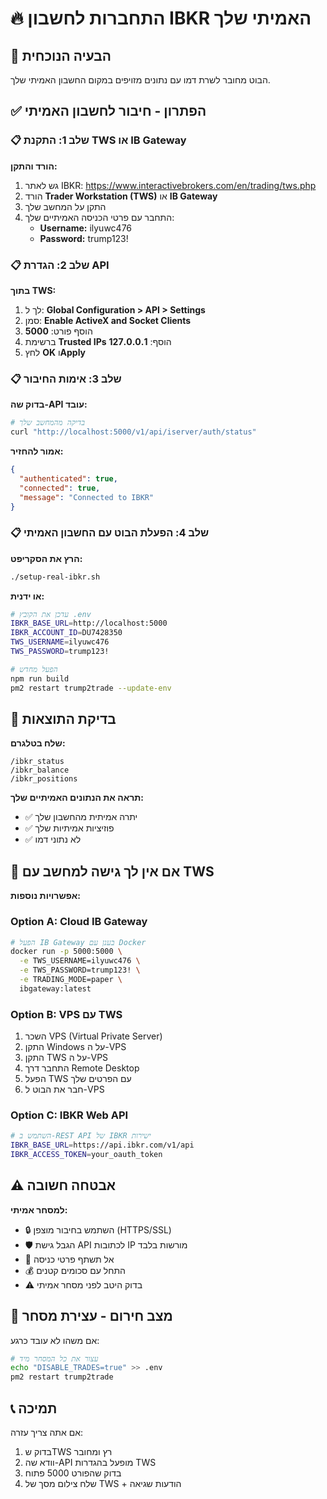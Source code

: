 # 🔥 התחברות לחשבון IBKR האמיתי שלך

## 🎯 הבעיה הנוכחית
הבוט מחובר לשרת דמו עם נתונים מזויפים במקום החשבון האמיתי שלך.

## ✅ הפתרון - חיבור לחשבון האמיתי

### 📋 **שלב 1: התקנת TWS או IB Gateway**

**הורד והתקן:**
1. גש לאתר IBKR: https://www.interactivebrokers.com/en/trading/tws.php
2. הורד **Trader Workstation (TWS)** או **IB Gateway**  
3. התקן על המחשב שלך
4. התחבר עם פרטי הכניסה האמיתיים שלך:
   - **Username:** ilyuwc476
   - **Password:** trump123!

### 📋 **שלב 2: הגדרת API**

**בתוך TWS:**
1. לך ל: **Global Configuration > API > Settings**
2. סמן: **Enable ActiveX and Socket Clients**
3. הוסף פורט: **5000**
4. ברשימת **Trusted IPs** הוסף: **127.0.0.1**
5. לחץ **OK** ו**Apply**

### 📋 **שלב 3: אימות החיבור**

**בדוק שה-API עובד:**
```bash
# בדיקה מהמחשב שלך
curl "http://localhost:5000/v1/api/iserver/auth/status"
```

**אמור להחזיר:**
```json
{
  "authenticated": true,  
  "connected": true,
  "message": "Connected to IBKR"
}
```

### 📋 **שלב 4: הפעלת הבוט עם החשבון האמיתי**

**הרץ את הסקריפט:**
```bash
./setup-real-ibkr.sh
```

**או ידנית:**
```bash
# עדכן את הקובץ .env
IBKR_BASE_URL=http://localhost:5000
IBKR_ACCOUNT_ID=DU7428350
TWS_USERNAME=ilyuwc476
TWS_PASSWORD=trump123!

# הפעל מחדש
npm run build
pm2 restart trump2trade --update-env
```

## 🧪 **בדיקת התוצאות**

**שלח בטלגרם:**
```
/ibkr_status
/ibkr_balance  
/ibkr_positions
```

**תראה את הנתונים האמיתיים שלך:**
- ✅ יתרה אמיתית מהחשבון שלך
- ✅ פוזיציות אמיתיות שלך  
- ✅ לא נתוני דמו

## 🔄 **אם אין לך גישה למחשב עם TWS**

**אפשרויות נוספות:**

### **Option A: Cloud IB Gateway**
```bash
# הפעל IB Gateway בענן עם Docker
docker run -p 5000:5000 \
  -e TWS_USERNAME=ilyuwc476 \
  -e TWS_PASSWORD=trump123! \
  -e TRADING_MODE=paper \
  ibgateway:latest
```

### **Option B: VPS עם TWS**
1. השכר VPS (Virtual Private Server)
2. התקן Windows על ה-VPS
3. התקן TWS על ה-VPS
4. התחבר דרך Remote Desktop
5. הפעל TWS עם הפרטים שלך
6. חבר את הבוט ל-VPS

### **Option C: IBKR Web API** 
```bash
# השתמש ב-REST API של IBKR ישירות
IBKR_BASE_URL=https://api.ibkr.com/v1/api
IBKR_ACCESS_TOKEN=your_oauth_token
```

## ⚠️ **אבטחה חשובה**

**למסחר אמיתי:**
- 🔒 השתמש בחיבור מוצפן (HTTPS/SSL)
- 🛡️ הגבל גישת API לכתובות IP מורשות בלבד
- 🔑 אל תשתף פרטי כניסה
- 💰 התחל עם סכומים קטנים
- ⚠️ בדוק היטב לפני מסחר אמיתי

## 🚨 **מצב חירום - עצירת מסחר**

אם משהו לא עובד כרגע:
```bash
# עצור את כל המסחר מיד
echo "DISABLE_TRADES=true" >> .env
pm2 restart trump2trade
```

## 📞 **תמיכה**

אם אתה צריך עזרה:
1. בדוק שTWS רץ ומחובר
2. וודא שה-API מופעל בהגדרות TWS
3. בדוק שהפורט 5000 פתוח
4. שלח צילום מסך של TWS + הודעות שגיאה